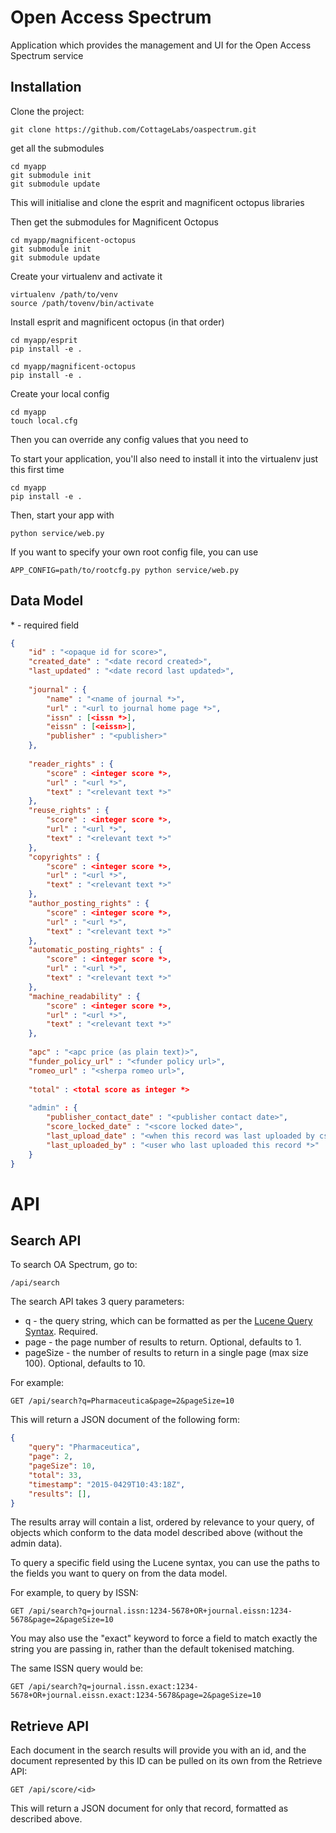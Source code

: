 # Open Access Spectrum 

Application which provides the management and UI for the Open Access Spectrum service

## Installation

Clone the project:

    git clone https://github.com/CottageLabs/oaspectrum.git

get all the submodules

    cd myapp
    git submodule init
    git submodule update

This will initialise and clone the esprit and magnificent octopus libraries

Then get the submodules for Magnificent Octopus

    cd myapp/magnificent-octopus
    git submodule init
    git submodule update

Create your virtualenv and activate it

    virtualenv /path/to/venv
    source /path/tovenv/bin/activate

Install esprit and magnificent octopus (in that order)

    cd myapp/esprit
    pip install -e .
    
    cd myapp/magnificent-octopus
    pip install -e .
    
Create your local config

    cd myapp
    touch local.cfg

Then you can override any config values that you need to

To start your application, you'll also need to install it into the virtualenv just this first time

    cd myapp
    pip install -e .

Then, start your app with

    python service/web.py

If you want to specify your own root config file, you can use

    APP_CONFIG=path/to/rootcfg.py python service/web.py


## Data Model

\* - required field

```json
{
    "id" : "<opaque id for score>",
    "created_date" : "<date record created>",
    "last_updated" : "<date record last updated>",
    
    "journal" : {
        "name" : "<name of journal *>",
        "url" : "<url to journal home page *>",
        "issn" : [<issn *>],
        "eissn" : [<eissn>],
        "publisher" : "<publisher>"
    },
    
    "reader_rights" : {
        "score" : <integer score *>,
        "url" : "<url *>",
        "text" : "<relevant text *>"
    },
    "reuse_rights" : {
        "score" : <integer score *>,
        "url" : "<url *>",
        "text" : "<relevant text *>"
    },
    "copyrights" : {
        "score" : <integer score *>,
        "url" : "<url *>",
        "text" : "<relevant text *>"
    },
    "author_posting_rights" : {
        "score" : <integer score *>,
        "url" : "<url *>",
        "text" : "<relevant text *>"
    },
    "automatic_posting_rights" : {
        "score" : <integer score *>,
        "url" : "<url *>",
        "text" : "<relevant text *>"
    },
    "machine_readability" : {
        "score" : <integer score *>,
        "url" : "<url *>",
        "text" : "<relevant text *>"
    },
    
    "apc" : "<apc price (as plain text)>",
    "funder_policy_url" : "<funder policy url>",
    "romeo_url" : "<sherpa romeo url>",
    
    "total" : <total score as integer *>
    
    "admin" : {
        "publisher_contact_date" : "<publisher contact date>",
        "score_locked_date" : "<score locked date>",
        "last_upload_date" : "<when this record was last uploaded by csv *>",
        "last_uploaded_by" : "<user who last uploaded this record *>"
    }
}
```

# API

## Search API

To search OA Spectrum, go to:

    /api/search

The search API takes 3 query parameters:

* q - the query string, which can be formatted as per the [Lucene Query Syntax](https://lucene.apache.org/core/2_9_4/queryparsersyntax.html).  Required.
* page - the page number of results to return. Optional, defaults to 1.
* pageSize - the number of results to return in a single page (max size 100). Optional, defaults to 10.

For example:

    GET /api/search?q=Pharmaceutica&page=2&pageSize=10

This will return a JSON document of the following form:

```json
{
    "query": "Pharmaceutica",
    "page": 2,
    "pageSize": 10,
    "total": 33,
    "timestamp": "2015-0429T10:43:18Z",
    "results": [],
}
```

The results array will contain a list, ordered by relevance to your query, of objects which conform to the data model
described above (without the admin data).

To query a specific field using the Lucene syntax, you can use the paths to the fields you want to query on from the data model.

For example, to query by ISSN:

    GET /api/search?q=journal.issn:1234-5678+OR+journal.eissn:1234-5678&page=2&pageSize=10

You may also use the "exact" keyword to force a field to match exactly the string you are passing in, rather than the
default tokenised matching.

The same ISSN query would be:

    GET /api/search?q=journal.issn.exact:1234-5678+OR+journal.eissn.exact:1234-5678&page=2&pageSize=10

## Retrieve API

Each document in the search results will provide you with an id, and the document represented by this ID can be
pulled on its own from the Retrieve API:

    GET /api/score/<id>

This will return a JSON document for only that record, formatted as described above.